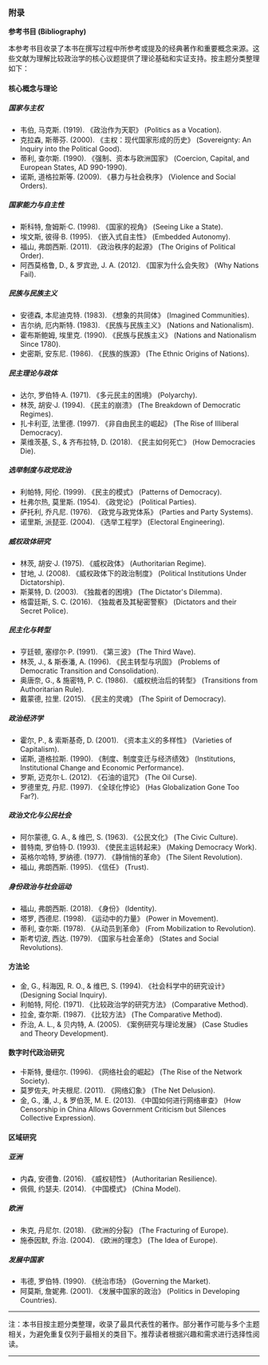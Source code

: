 ### 附录

**参考书目 (Bibliography)**

本参考书目收录了本书在撰写过程中所参考或提及的经典著作和重要概念来源。这些文献为理解比较政治学的核心议题提供了理论基础和实证支持。按主题分类整理如下：

#### 核心概念与理论

##### 国家与主权

* 韦伯, 马克斯. (1919). 《政治作为天职》 (Politics as a Vocation).
* 克拉森, 斯蒂芬. (2000). 《主权：现代国家形成的历史》 (Sovereignty: An Inquiry into the Political Good).
* 蒂利, 查尔斯. (1990). 《强制、资本与欧洲国家》 (Coercion, Capital, and European States, AD 990-1990).
* 诺斯, 道格拉斯等. (2009). 《暴力与社会秩序》 (Violence and Social Orders).

##### 国家能力与自主性

* 斯科特, 詹姆斯·C. (1998). 《国家的视角》 (Seeing Like a State).
* 埃文斯, 彼得·B. (1995). 《嵌入式自主性》 (Embedded Autonomy).
* 福山, 弗朗西斯. (2011). 《政治秩序的起源》 (The Origins of Political Order).
* 阿西莫格鲁, D., & 罗宾逊, J. A. (2012). 《国家为什么会失败》 (Why Nations Fail).

##### 民族与民族主义

* 安德森, 本尼迪克特. (1983). 《想象的共同体》 (Imagined Communities).
* 吉尔纳, 厄内斯特. (1983). 《民族与民族主义》 (Nations and Nationalism).
* 霍布斯鲍姆, 埃里克. (1990). 《民族与民族主义》 (Nations and Nationalism Since 1780).
* 史密斯, 安东尼. (1986). 《民族的族源》 (The Ethnic Origins of Nations).

##### 民主理论与政体

* 达尔, 罗伯特·A. (1971). 《多元民主的困境》 (Polyarchy).
* 林茨, 胡安·J. (1994). 《民主的崩溃》 (The Breakdown of Democratic Regimes).
* 扎卡利亚, 法里德. (1997). 《非自由民主的崛起》 (The Rise of Illiberal Democracy).
* 莱维茨基, S., & 齐布拉特, D. (2018). 《民主如何死亡》 (How Democracies Die).

##### 选举制度与政党政治

* 利帕特, 阿伦. (1999). 《民主的模式》 (Patterns of Democracy).
* 杜弗尔热, 莫里斯. (1954). 《政党论》 (Political Parties).
* 萨托利, 乔凡尼. (1976). 《政党与政党体系》 (Parties and Party Systems).
* 诺里斯, 派琵亚. (2004). 《选举工程学》 (Electoral Engineering).

##### 威权政体研究

* 林茨, 胡安·J. (1975). 《威权政体》 (Authoritarian Regime).
* 甘地, J. (2008). 《威权政体下的政治制度》 (Political Institutions Under Dictatorship).
* 斯莱特, D. (2003). 《独裁者的困境》 (The Dictator's Dilemma).
* 格雷廷斯, S. C. (2016). 《独裁者及其秘密警察》 (Dictators and their Secret Police).

##### 民主化与转型

* 亨廷顿, 塞缪尔·P. (1991). 《第三波》 (The Third Wave).
* 林茨, J., & 斯泰潘, A. (1996). 《民主转型与巩固》 (Problems of Democratic Transition and Consolidation).
* 奥唐奈, G., & 施密特, P. C. (1986). 《威权统治后的转型》 (Transitions from Authoritarian Rule).
* 戴蒙德, 拉里. (2015). 《民主的灵魂》 (The Spirit of Democracy).

##### 政治经济学

* 霍尔, P., & 索斯基奇, D. (2001). 《资本主义的多样性》 (Varieties of Capitalism).
* 诺斯, 道格拉斯. (1990). 《制度、制度变迁与经济绩效》 (Institutions, Institutional Change and Economic Performance).
* 罗斯, 迈克尔·L. (2012). 《石油的诅咒》 (The Oil Curse).
* 罗德里克, 丹尼. (1997). 《全球化悖论》 (Has Globalization Gone Too Far?).

##### 政治文化与公民社会

* 阿尔蒙德, G. A., & 维巴, S. (1963). 《公民文化》 (The Civic Culture).
* 普特南, 罗伯特·D. (1993). 《使民主运转起来》 (Making Democracy Work).
* 英格尔哈特, 罗纳德. (1977). 《静悄悄的革命》 (The Silent Revolution).
* 福山, 弗朗西斯. (1995). 《信任》 (Trust).

##### 身份政治与社会运动

* 福山, 弗朗西斯. (2018). 《身份》 (Identity).
* 塔罗, 西德尼. (1998). 《运动中的力量》 (Power in Movement).
* 蒂利, 查尔斯. (1978). 《从动员到革命》 (From Mobilization to Revolution).
* 斯考切波, 西达. (1979). 《国家与社会革命》 (States and Social Revolutions).

#### 方法论

* 金, G., 科海因, R. O., & 维巴, S. (1994). 《社会科学中的研究设计》 (Designing Social Inquiry).
* 利帕特, 阿伦. (1971). 《比较政治学的研究方法》 (Comparative Method).
* 拉金, 查尔斯. (1987). 《比较方法》 (The Comparative Method).
* 乔治, A. L., & 贝内特, A. (2005). 《案例研究与理论发展》 (Case Studies and Theory Development).

#### 数字时代政治研究

* 卡斯特, 曼纽尔. (1996). 《网络社会的崛起》 (The Rise of the Network Society).
* 莫罗佐夫, 叶夫根尼. (2011). 《网络幻象》 (The Net Delusion).
* 金, G., 潘, J., & 罗伯茨, M. E. (2013). 《中国如何进行网络审查》 (How Censorship in China Allows Government Criticism but Silences Collective Expression).

#### 区域研究

##### 亚洲

* 内森, 安德鲁. (2016). 《威权韧性》 (Authoritarian Resilience).
* 佩佩, 约瑟夫. (2014). 《中国模式》 (China Model).

##### 欧洲

* 朱克, 丹尼尔. (2018). 《欧洲的分裂》 (The Fracturing of Europe).
* 施泰因默, 乔治. (2004). 《欧洲的理念》 (The Idea of Europe).

##### 发展中国家

* 韦德, 罗伯特. (1990). 《统治市场》 (Governing the Market).
* 阿莫斯, 詹妮弗. (2001). 《发展中国家的政治》 (Politics in Developing Countries).

---

注：本书目按主题分类整理，收录了最具代表性的著作。部分著作可能与多个主题相关，为避免重复仅列于最相关的类目下。推荐读者根据兴趣和需求进行选择性阅读。

---